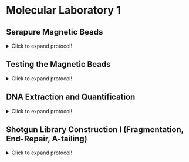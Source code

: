 # Molecular Laboratory 1

## Serapure Magnetic Beads

<details>
  <summary>Click to expand protocol!</summary>

  >Magnetic Beads are used for extracting genomic DNA, removing small unwanted nucleic acids (e.g. primers, adapaters), and size selection. Modified from B. Faircloth and T. Glenn protocol (UCLA, 2011). Original protocol by Rohland and Reich [2012](https://www.ncbi.nlm.nih.gov/pmc/articles/PMC3337438/).

**Materials**

* Sera-Mag Speedbeads
* PEG-8000
* 0.5 M EDTA, pH 8.0
* 1.0 M Tris, pH 8.0
* Tween 20
* 5 M NaCl
* Nuclease-free water
* Magnetic tube rack
* One 1.5 mL microcentifuge tube
* Two 50 mL conical (falcon) tubes

**Protocol**
1. In a 50 mL conical (falcon) tube using sterile solutions prepare the TE Buffer 
      * 500 uL 1 M Tris
      * 100 uL 0.5 M EDTA
      * Fill the tube up to the 50 mL line with nuclease-free water
>This will create 50 mL of TE Buffer (10 mM Tris-HCL, 1 mM EDTA)

2. Mix Sera-Mag Speedbeads thoroughly and transfer 1 mL to an empty 1.5 mL microcentrifuge tube. 

3. Place the 1.5 mL tube with Speebeads on the magnetic rack until beads are drawn to magnet (~5 minutes)

4. Remove supernatent with a P1000 pipetter and discard. Remove any remaining supernatent with a P100 or P200 pipetter. 

5. Add 1 mL of TE Buffer to the beads, remove from magnet, vortex (mix), and then return to the magenet rack. Allow beads to be drawn to magnent (~5 minutes).

6. Remove supernatent with a P1000 pipetter and discard. Remove any remaining supernatent with a P100 or P200 pipetter. 

7. Add 1 mL of TE Buffer to the beads, remove from magnet, vortex (mix), and then return to the magenet rack. Allow beads to be drawn to magnent (~5 minutes).

8. Remove supernatent with a P1000 pipetter and discard. Remove any remaining supernatent with a P100 or P200 pipetter. 

9. Add 1 mL of TE Buffer to the beads, remove from magnet, vortex (mix), and then place in a normal tube rack.
>This will clean and prepare the beads for incorporation into the final solution

10. Add 9 g PEG-8000 to a new, sterile 50 mL conical tube.

11. Add 10 mL 5 M NaCl to the conical tube.

12. Add 500 uL 1 M Tris-HCL to conical tube.

13. Add 100 uL 0.5 M EDTA to conical tube. 

14. Fill the tube up to ~49 mL with nuclease-free water. 

15. Place conical tube on a mixer (or mix by hand) for 3-5 minutes until the PEG-8000 goes into solution. 

16. Add 17.5 uL Tween 20 to conical and gently mix. 
>This will prepare the final solution for the beads.

17. Add the 1 mL Speedbead + TE buffer solution into the 50 mL conical tube. 

18. Fill conical tube up to the 50 mL mark with nuclease-free water (if necessary). Gently mix until entire solution is brown. 
>This is the final bead mixture for DNA extraction, cleaning, and size selection.

19. Wrap the 50 mL conical tube in aluminium foil to protect it from light. Store at 4 C. 

20. Aliquot the mixture into multiple 1.5 mL microcentrifuge tubes for convenient use and contamination avoidance. 
   
</details>

## Testing the Magnetic Beads

<details>
  <summary>Click to expand protocol!</summary>

> Before we use any of our precious samples, we want to be confident that the magenetic bead solution works. In this section we will use different amounts of Serapure beads to confirm we can control the size of DNA fragments retained after cleaning. 

**Materials**

* Agarose
* 1X TAE Buffer
* 100% Ethanol
* Nuclease-free water
* Scale
* Microwave
* Electrophoresis rig with power source
* DNA Ladder (for testing beads)
* Gel loading dye  
* Parafilm
* Magnetic rack
* 50 mL conical (falcon) tubes
* 1.5 mL microcentrifuge tubes
  
**Protocol**
1. Prepare a 1% TAE gel for electrophoresis. At the NHM, we can use a small gel casting frame which will require:
      * 0.75 g Agarose
      * 75 mL 1X TAE Buffer
      * 4 uL of SYBR safe or Gel Red DNA stain

2. Mix the Agarose and TAE Buffer in a glass flask. Microwave the flask until the the Agarose goes into solution (Don't let the flask boil over!)
  
3. Use hot pads to remove the flask from the microwave and allow to cool on the lab bench until you can safely touch the glass. Add the SYBR safe stain to the flask using a pipetter. Mix gently by hand.  

4. Carefully pour the solution into the casting tray and allow to solidify (usually ~20-30 mins)
>This will create the gel needed to test the beads

5. Prepare fresh aliquots of 70% Ethanol. This can be done using the 50 mL conical tubes. Fill the conical up to the 35 mL mark using 100% ethanol. Then fill to the 50 mL mark using sterile nuclease-free water.

6. Mix 3 uL of DNA Ladder with 17 uL of nuclease-free water in a 1.5 mL microcentrifuge tube. Repeat this five times so that you have six tubes with 20 uL of Ladder + water.

7. Add the following amounts of Serapure bead solution to the tubes:
    * Tube 1 - 60 uL (3.0X)
    * Tube 2 - 50 uL (2.5X)
    * Tube 3 - 40 uL (2.0X)
    * Tube 4 - 30 uL (1.5X)
    * Tube 5 - 20 uL (1.0X)
    * Tube 6 - 10 uL (0.5X)
  
>Follow the protocol below for each of the seven tubes. This can be done at the same time using a magnet rack that fits multiple tubes. 

8. After adding the Serapure beads incubate at room temperature for 5 mins.

9. Place 1.5 mL tube on magnet rack. Allow beads to seperate (~5 min)

10. Remove supernatent with a P1000 pipetter and discard. Remove any remaining supernatent with a P100 or P200 pipetter.

11. Add 500 uL of 70% ethanol and let stand for 1 min (Wash No. 1)

12. Remove supernatent as in Step 10.

13. Add 500 uL of 70% ethanol and let stand for 1 min (Wash No. 2)
  
14. Remove supernatent as in Step 10.
  
15. Allow beads to sit until there is no residual ethanol on the sides of the tube. This usually takes about 2-3 mins. 

16. Add 20 uL nuclease-free water to dried beads and resuspend the beads in solution by removing the tube from the magnet rack. This may require gently flicking the tube to get the beads back into solution. You may then need to centrifuge the tube to return the beads to the solution to the bottom of the tube. 

17. Place 1.5 mL tube on magnet rack. Allow beads to seperate (~5 min)
>The DNA in the ladder has now been through the entire cleaning process.  
  
18. Once the beads have migrated to the magnet and the solution is clear, remove 5 uL of solution and mix with 2 uL of Gel Loading Dye on a piece of Parafilm.

19. Load the 7 uL of Serapure-processed DNA Ladder + loading dye into your gel (which should now be placed in the Electrophoresis Rig) and run using the Power Source.   
  
>If the bead solution is effective we should see that small ladder fragments (<150 bp), were lost when using dilute concentrations of beads (e.g. 0.5X), but retained when using higher concentrations of beads (e.g. 3.0X).  
  
</details>

## DNA Extraction and Quantification

<details>
  <summary>Click to expand protocol!</summary>

>Here we will use Magnetic Beads to extract DNA and then quantify DNA extracts using two different methods. Protocol modified from M. Fujita (UTA, 2013). 

**Materials**

* Proteinase K
* NaCl
* Tris
* EDTA
* SDS
* Agarose
* 1X TAE Buffer
* 100% Ethanol
* Nuclease-free water
* Scale
* Microwave
* Electrophoresis rig with power source
* DNA Ladder (for testing beads)
* Gel loading dye  
* Parafilm
* Magnetic rack
* 50 mL conical (falcon) tubes
* 1.5 mL microcentrifuge tubes
  
**Protocol**
1. Prepare Lysis Buffer for tissue digestion...
  
2. Place ~3 mg of tissue in a 1.5 mL microcentrifuge tube containing 100 uL Lysis Buffer and 5 uL of Proteinase K. 
  
</details>

## Shotgun Library Construction I (Fragmentation, End-Repair, A-tailing)

<details>
  <summary>Click to expand protocol!</summary>

>Here we will start building an NGS library of genomic double-stranded DNA (dsDNA) for six samples using starting amounts of 500 ng dsDNA.
  
</details>
